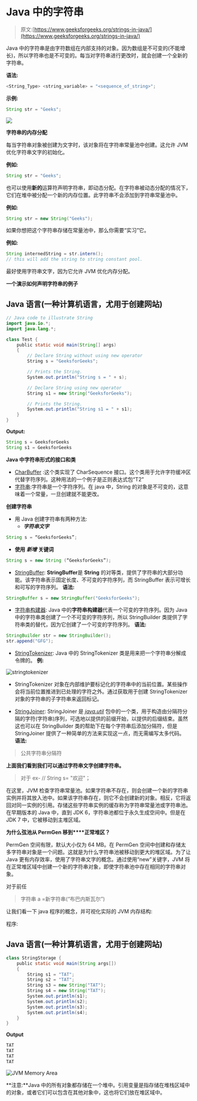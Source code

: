 # Java 中的字符串

> 原文:[https://www.geeksforgeeks.org/strings-in-java/](https://www.geeksforgeeks.org/strings-in-java/)

Java 中的字符串是由字符数组在内部支持的对象。因为数组是不可变的(不能增长)，所以字符串也是不可变的。每当对字符串进行更改时，就会创建一个全新的字符串。

**语法:**

```java
<String_Type> <string_variable> = "<sequence_of_string>"; 
```

**示例:**

```java
String str = "Geeks";
```

![](img/3fce31cb4a5f6bc24c12b4358667f4df.png)

**字符串的内存分配**

每当字符串对象被创建为文字时，该对象将在字符串常量池中创建。这允许 JVM 优化字符串文字的初始化。

**例如:**

```java
String str = "Geeks";
```

也可以使用**新的**运算符声明字符串，即动态分配。在字符串被动态分配的情况下，它们在堆中被分配一个新的内存位置。此字符串不会添加到字符串常量池中。

**例如:**

```java
String str = new String("Geeks");
```

如果你想把这个字符串存储在常量池中，那么你需要“实习”它。

**例如:**

```java
String internedString = str.intern(); 
// this will add the string to string constant pool.
```

最好使用字符串文字，因为它允许 JVM 优化内存分配。

**一个演示如何声明字符串的例子**

## Java 语言(一种计算机语言，尤用于创建网站)

```java
// Java code to illustrate String
import java.io.*;
import java.lang.*;

class Test {
    public static void main(String[] args)
    {
        // Declare String without using new operator
        String s = "GeeksforGeeks";

        // Prints the String.
        System.out.println("String s = " + s);

        // Declare String using new operator
        String s1 = new String("GeeksforGeeks");

        // Prints the String.
        System.out.println("String s1 = " + s1);
    }
}
```

**Output:** 

```java
String s = GeeksforGeeks
String s1 = GeeksforGeeks
```

**Java 中字符串形式的接口和类**

*   [CharBuffer](https://www.geeksforgeeks.org/tag/java-charbuffer/) :这个类实现了 CharSequence 接口。这个类用于允许字符缓冲区代替字符序列。这种用法的一个例子是正则表达式包“T2”
*   [字符串](https://www.geeksforgeeks.org/string-class-in-java/):字符串是一个字符序列。在 java 中，String 的对象是不可变的，这意味着一个常量，一旦创建就不能更改。

**创建字符串**

*   用 Java 创建字符串有两种方法:
    *   ***字符串文字***

```java
String s = “GeeksforGeeks”;
```

*   **使用** ***新增*** **关键词**

```java
String s = new String (“GeeksforGeeks”);
```

*   [StringBuffer](https://www.geeksforgeeks.org/stringbuffer-class-in-java/):
    **StringBuffer**是 **String** 的对等类，提供了字符串的大部分功能。该字符串表示固定长度、不可变的字符序列，而 StringBuffer 表示可增长和可写的字符序列。
    **语法:**

```java
StringBuffer s = new StringBuffer("GeeksforGeeks");
```

*   [字符串构建器](https://www.geeksforgeeks.org/stringbuilder-class-in-java-with-examples/):
    Java 中的**字符串构建器**代表一个可变的字符序列。因为 Java 中的字符串类创建了一个不可变的字符序列，所以 StringBuilder 类提供了字符串类的替代，因为它创建了一个可变的字符序列。
    **语法:**

```java
StringBuilder str = new StringBuilder();
str.append("GFG");
```

*   [StringTokenizer](https://www.geeksforgeeks.org/stringtokenizer-class-java-example-set-1-constructors/):
    Java 中的 StringTokenizer 类是用来把一个字符串分解成令牌的。
    **例:**

![stringtokenizer](img/b614c96a51261f01582390a4c57586c5.png)

*   StringTokenizer 对象在内部维护要标记化的字符串中的当前位置。某些操作会将当前位置推进到已处理的字符之外。通过获取用于创建 StringTokenizer 对象的字符串的子字符串来返回标记。

*   [StringJoiner](https://www.geeksforgeeks.org/java-util-stringjoiner-java8/):
    StringJoiner 是 [*java.util*](https://www.geeksforgeeks.org/tag/java-util-package/) 包中的一个类，用于构造由分隔符分隔的字符(字符串)序列，可选地以提供的前缀开始，以提供的后缀结束。虽然这也可以在 StringBuilder 类的帮助下在每个字符串后添加分隔符，但是 StringJoiner 提供了一种简单的方法来实现这一点，而无需编写太多代码。
    **语法:**

> 公共字符串分隔符

**上面我们看到我们可以通过字符串文字创建字符串。**

> 对于 ex- // String s= "欢迎"；

在这里，JVM 检查字符串常量池。如果字符串不存在，则会创建一个新的字符串实例并将其放入池中。如果该字符串存在，则它不会创建新的对象。相反，它将返回对同一实例的引用。存储这些字符串实例的缓存称为字符串常量池或字符串池。在早期版本的 Java 中，直到 JDK 6，字符串池都位于永久生成空间中。但是在 JDK 7 中，它被移动到主堆区域。

**为什么弦池从 PermGen 移到****正常堆区？**

PermGen 空间有限，默认大小仅为 64 MB。在 PermGen 空间中创建和存储太多字符串对象是一个问题。这就是为什么字符串池被移动到更大的堆区域。为了让 Java 更有内存效率，使用了字符串文字的概念。通过使用“new”关键字，JVM 将在正常堆区域中创建一个新的字符串对象，即使字符串池中存在相同的字符串对象。

对于前任

> 字符串 a =新字符串(“布巴内斯瓦尔”)

让我们看一下 java 程序的概念，并可视化实际的 JVM 内存结构:

程序:

## Java 语言(一种计算机语言，尤用于创建网站)

```java
class StringStorage {
    public static void main(String args[])
    {
        String s1 = "TAT";
        String s2 = "TAT";
        String s3 = new String("TAT");
        String s4 = new String("TAT");
        System.out.println(s1);
        System.out.println(s2);
        System.out.println(s3);
        System.out.println(s4);
    }
}
```

**Output**

```java
TAT
TAT
TAT
TAT

```

![JVM Memory Area](img/3dc56d2d6636b39457b184897a4277f4.png)

**注意:**Java 中的所有对象都存储在一个堆中。引用变量是指存储在堆栈区域中的对象，或者它们可以包含在其他对象中，这也将它们放在堆区域中。